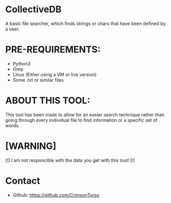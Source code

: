 # CollectiveDB
A basic file searcher, which finds strings or chars that have been defined by a user. 

# PRE-REQUIREMENTS:

* Python3
* Grep
* Linux (Either using a VM or live version)
* Some .txt or similar files

# ABOUT THIS TOOL:

This tool has been made to allow for an easier search technique rather than going through every individual file to find
information or a specific set of words.

# [WARNING]

[!] I am not responcible with the data you get with this tool! [!]

# Contact
* Github: https://github.com/CrimsonTorso
